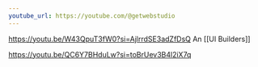 ```yaml
---
youtube_url: https://youtube.com/@getwebstudio
---
```


https://youtu.be/W43QpuT3fW0?si=AjlrrdSE3adZfDsQ
An [[UI Builders]]

https://youtu.be/QC6Y7BHduLw?si=toBrUev3B4l2iX7q